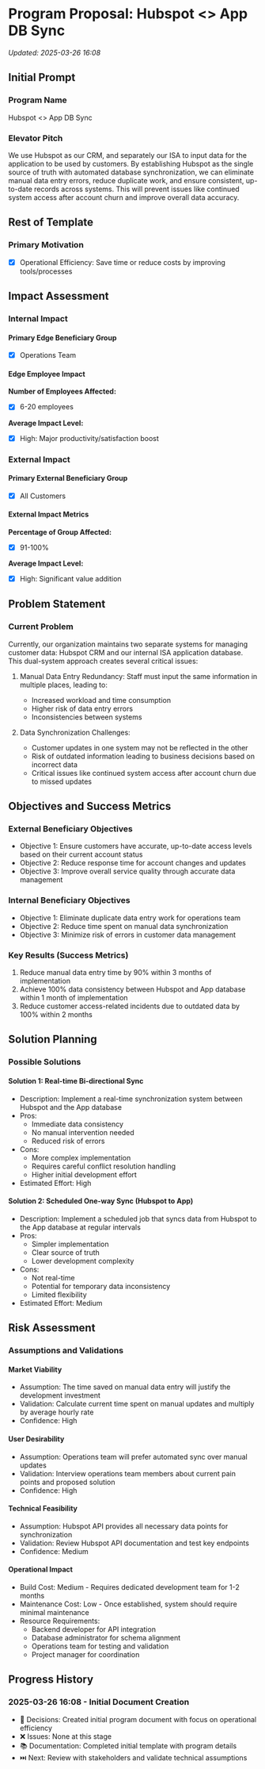 # Program Proposal: Hubspot <> App DB Sync

*Updated: 2025-03-26 16:08*

## Initial Prompt

### Program Name
Hubspot <> App DB Sync

### Elevator Pitch
We use Hubspot as our CRM, and separately our ISA to input data for the application to be used by customers. By establishing Hubspot as the single source of truth with automated database synchronization, we can eliminate manual data entry errors, reduce duplicate work, and ensure consistent, up-to-date records across systems. This will prevent issues like continued system access after account churn and improve overall data accuracy.

## Rest of Template

### Primary Motivation
- [X] Operational Efficiency: Save time or reduce costs by improving tools/processes

## Impact Assessment

### Internal Impact

#### Primary Edge Beneficiary Group
- [X] Operations Team

#### Edge Employee Impact

**Number of Employees Affected:**
- [X] 6-20 employees

**Average Impact Level:**
- [X] High: Major productivity/satisfaction boost

### External Impact

#### Primary External Beneficiary Group
- [X] All Customers

#### External Impact Metrics

**Percentage of Group Affected:**
- [X] 91-100%

**Average Impact Level:**
- [X] High: Significant value addition

## Problem Statement

### Current Problem
Currently, our organization maintains two separate systems for managing customer data: Hubspot CRM and our internal ISA application database. This dual-system approach creates several critical issues:

1. Manual Data Entry Redundancy: Staff must input the same information in multiple places, leading to:
   - Increased workload and time consumption
   - Higher risk of data entry errors
   - Inconsistencies between systems

2. Data Synchronization Challenges:
   - Customer updates in one system may not be reflected in the other
   - Risk of outdated information leading to business decisions based on incorrect data
   - Critical issues like continued system access after account churn due to missed updates

## Objectives and Success Metrics

### External Beneficiary Objectives
- Objective 1: Ensure customers have accurate, up-to-date access levels based on their current account status
- Objective 2: Reduce response time for account changes and updates
- Objective 3: Improve overall service quality through accurate data management

### Internal Beneficiary Objectives
- Objective 1: Eliminate duplicate data entry work for operations team
- Objective 2: Reduce time spent on manual data synchronization
- Objective 3: Minimize risk of errors in customer data management

### Key Results (Success Metrics)
1. Reduce manual data entry time by 90% within 3 months of implementation
2. Achieve 100% data consistency between Hubspot and App database within 1 month of implementation
3. Reduce customer access-related incidents due to outdated data by 100% within 2 months

## Solution Planning

### Possible Solutions

#### Solution 1: Real-time Bi-directional Sync
- Description: Implement a real-time synchronization system between Hubspot and the App database
- Pros: 
  - Immediate data consistency
  - No manual intervention needed
  - Reduced risk of errors
- Cons: 
  - More complex implementation
  - Requires careful conflict resolution handling
  - Higher initial development effort
- Estimated Effort: High

#### Solution 2: Scheduled One-way Sync (Hubspot to App)
- Description: Implement a scheduled job that syncs data from Hubspot to the App database at regular intervals
- Pros:
  - Simpler implementation
  - Clear source of truth
  - Lower development complexity
- Cons:
  - Not real-time
  - Potential for temporary data inconsistency
  - Limited flexibility
- Estimated Effort: Medium

## Risk Assessment

### Assumptions and Validations

#### Market Viability
- Assumption: The time saved on manual data entry will justify the development investment
- Validation: Calculate current time spent on manual updates and multiply by average hourly rate
- Confidence: High

#### User Desirability
- Assumption: Operations team will prefer automated sync over manual updates
- Validation: Interview operations team members about current pain points and proposed solution
- Confidence: High

#### Technical Feasibility
- Assumption: Hubspot API provides all necessary data points for synchronization
- Validation: Review Hubspot API documentation and test key endpoints
- Confidence: Medium

#### Operational Impact
- Build Cost: Medium - Requires dedicated development team for 1-2 months
- Maintenance Cost: Low - Once established, system should require minimal maintenance
- Resource Requirements:
  - Backend developer for API integration
  - Database administrator for schema alignment
  - Operations team for testing and validation
  - Project manager for coordination

## Progress History

### 2025-03-26 16:08 - Initial Document Creation

- 🤔 Decisions: Created initial program document with focus on operational efficiency
- ❌ Issues: None at this stage
- 📚 Documentation: Completed initial template with program details
- ⏭️ Next: Review with stakeholders and validate technical assumptions 